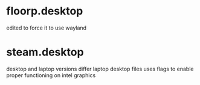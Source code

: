 # floorp.desktop 
edited to force it to use wayland

# steam.desktop
desktop and laptop versions differ
laptop desktop files uses flags to enable proper functioning on intel graphics
